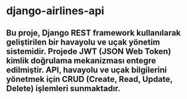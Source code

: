 # django-airlines-api

## Bu proje, Django REST framework kullanılarak geliştirilen bir havayolu ve uçak yönetim sistemidir. Projede JWT (JSON Web Token) kimlik doğrulama mekanizması entegre edilmiştir. API, havayolu ve uçak bilgilerini yönetmek için CRUD (Create, Read, Update, Delete) işlemleri sunmaktadır.

